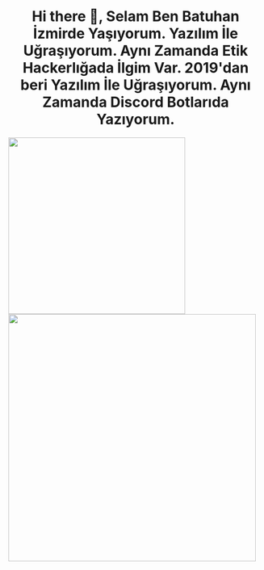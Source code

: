 

<h1 align="center"> Hi there 👋, Selam Ben Batuhan İzmirde Yaşıyorum. Yazılım İle Uğraşıyorum. Aynı Zamanda Etik Hackerlığada İlgim Var. 2019'dan beri Yazılım İle Uğraşıyorum. Aynı Zamanda Discord Botlarıda Yazıyorum. </h1>

<div aligin="center">
	<img src="https://github-readme-stats.vercel.app/api/top-langs/?username=batuhantrkgl0&theme=dark" width="350px"> <img src="https://github-readme-stats.vercel.app/api?username=batuhantrkgl0&show_icons=true&theme=dark" width=490px>
</div>

